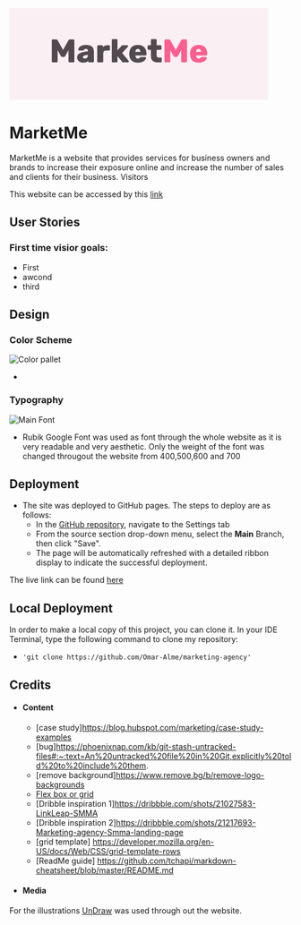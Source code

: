 ![MarketMe header text/logo](./documentations/Marketme.png "MarketMe logo")

# MarketMe

MarketMe is a website that provides services for business owners and brands to increase their exposure online and increase the number of sales and clients for their business. Visitors

This website can be accessed by this [link]()

## User Stories

### First time visior goals:

- First
- awcond
- third

## Design

### Color Scheme

![Color pallet](documentation/ColorPalette.png)

-

### Typography

![Main Font](documentation/primary_font.png)

- Rubik Google Font was used as font through the whole website as it is very readable and very aesthetic. Only the weight of the font was changed througout the website from 400,500,600 and 700

## Deployment

- The site was deployed to GitHub pages. The steps to deploy are as follows:
  - In the [GitHub repository](https://github.com/Omar-Alme/marketing-agency), navigate to the Settings tab
  - From the source section drop-down menu, select the **Main** Branch, then click "Save".
  - The page will be automatically refreshed with a detailed ribbon display to indicate the successful deployment.

The live link can be found [here]()

## Local Deployment

In order to make a local copy of this project, you can clone it.
In your IDE Terminal, type the following command to clone my repository:

-     'git clone https://github.com/Omar-Alme/marketing-agency'

## Credits

- #### Content

  - [case study]https://blog.hubspot.com/marketing/case-study-examples
  - [bug]https://phoenixnap.com/kb/git-stash-untracked-files#:~:text=An%20untracked%20file%20in%20Git,explicitly%20told%20to%20include%20them.
  - [remove background]https://www.remove.bg/b/remove-logo-backgrounds
  - [Flex box or grid](https://www.youtube.com/watch?v=3elGSZSWTbM)
  - [Dribble inspiration 1]https://dribbble.com/shots/21027583-LinkLeap-SMMA
  - [Dribble inspiration 2]https://dribbble.com/shots/21217693-Marketing-agency-Smma-landing-page
  - [grid template] https://developer.mozilla.org/en-US/docs/Web/CSS/grid-template-rows
  - [ReadMe guide] https://github.com/tchapi/markdown-cheatsheet/blob/master/README.md

- #### Media

For the illustrations [UnDraw](https://undraw.co/illustrations) was used through out the website.
